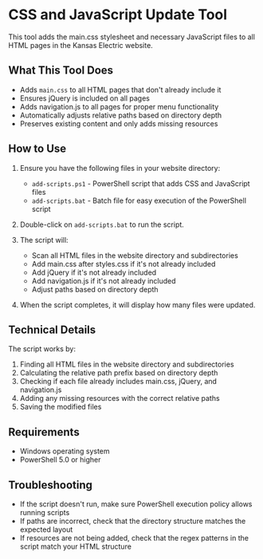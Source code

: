 # CSS and JavaScript Update Tool

This tool adds the main.css stylesheet and necessary JavaScript files to all HTML pages in the Kansas Electric website.

## What This Tool Does

- Adds `main.css` to all HTML pages that don't already include it
- Ensures jQuery is included on all pages
- Adds navigation.js to all pages for proper menu functionality
- Automatically adjusts relative paths based on directory depth
- Preserves existing content and only adds missing resources

## How to Use

1. Ensure you have the following files in your website directory:
   - `add-scripts.ps1` - PowerShell script that adds CSS and JavaScript files
   - `add-scripts.bat` - Batch file for easy execution of the PowerShell script

2. Double-click on `add-scripts.bat` to run the script.

3. The script will:
   - Scan all HTML files in the website directory and subdirectories
   - Add main.css after styles.css if it's not already included
   - Add jQuery if it's not already included
   - Add navigation.js if it's not already included
   - Adjust paths based on directory depth

4. When the script completes, it will display how many files were updated.

## Technical Details

The script works by:

1. Finding all HTML files in the website directory and subdirectories
2. Calculating the relative path prefix based on directory depth
3. Checking if each file already includes main.css, jQuery, and navigation.js
4. Adding any missing resources with the correct relative paths
5. Saving the modified files

## Requirements

- Windows operating system
- PowerShell 5.0 or higher

## Troubleshooting

- If the script doesn't run, make sure PowerShell execution policy allows running scripts
- If paths are incorrect, check that the directory structure matches the expected layout
- If resources are not being added, check that the regex patterns in the script match your HTML structure 